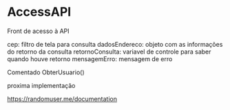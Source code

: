 # AccessAPI

Front de acesso à API

cep: filtro de tela para consulta
dadosEndereco: objeto com as informações do retorno da consulta
retornoConsulta: variavel de controle para saber quando houve retorno
mensagemErro: mensagem de erro

Comentado ObterUsuario()

proxima implementação

https://randomuser.me/documentation
